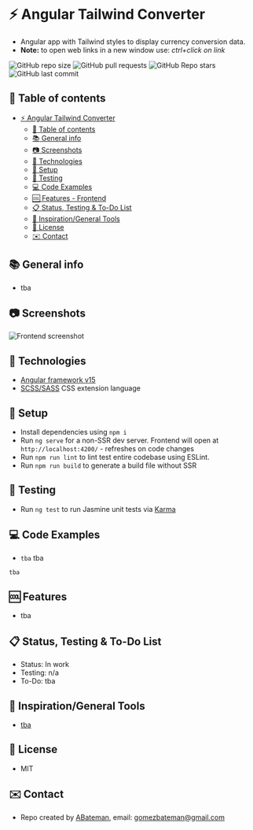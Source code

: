 # :zap: Angular Tailwind Converter

* Angular app with Tailwind styles to display currency conversion data.
* **Note:** to open web links in a new window use: _ctrl+click on link_

![GitHub repo size](https://img.shields.io/github/repo-size/AndrewJBateman/angular-tailwind-converter?style=plastic)
![GitHub pull requests](https://img.shields.io/github/issues-pr/AndrewJBateman/angular-tailwind-converter?style=plastic)
![GitHub Repo stars](https://img.shields.io/github/stars/AndrewJBateman/angular-tailwind-converter?style=plastic)
![GitHub last commit](https://img.shields.io/github/last-commit/AndrewJBateman/angular-tailwind-converter?style=plastic)

## :page_facing_up: Table of contents

* [:zap: Angular Tailwind Converter](#zap-angular-tailwind-converter)
  * [:page_facing_up: Table of contents](#page_facing_up-table-of-contents)
  * [:books: General info](#books-general-info)
  * [:camera: Screenshots](#camera-screenshots)
  * [:signal_strength: Technologies](#signal_strength-technologies)
  * [:floppy_disk: Setup](#floppy_disk-setup)
  * [:wrench: Testing](#wrench-testing)
  * [:computer: Code Examples](#computer-code-examples)
  * [:cool: Features - Frontend](#cool-features---frontend)
  * [:clipboard: Status, Testing & To-Do List](#clipboard-status-testing--to-do-list)
  * [:clap: Inspiration/General Tools](#clap-inspirationgeneral-tools)
  * [:file_folder: License](#file_folder-license)
  * [:envelope: Contact](#envelope-contact)

## :books: General info

* tba

## :camera: Screenshots

![Frontend screenshot](./imgs/data.png)

## :signal_strength: Technologies

* [Angular framework v15](https://angular.io/)
* [SCSS/SASS](https://sass-lang.com/) CSS extension language

## :floppy_disk: Setup

* Install dependencies using `npm i`
* Run `ng serve` for a non-SSR dev server. Frontend will open at `http://localhost:4200/` - refreshes on code changes
* Run `npm run lint` to lint test entire codebase using ESLint.
* Run `npm run build` to generate a build file without SSR

## :wrench: Testing

* Run `ng test` to run Jasmine unit tests via [Karma](https://karma-runner.github.io)

## :computer: Code Examples

* `tba` tba

```typescript
tba
```

## :cool: Features

* tba

## :clipboard: Status, Testing & To-Do List

* Status: In work
* Testing: n/a
* To-Do: tba

## :clap: Inspiration/General Tools

* [tba](tba)

## :file_folder: License

* MIT

## :envelope: Contact

* Repo created by [ABateman](https://github.com/AndrewJBateman), email: gomezbateman@gmail.com

